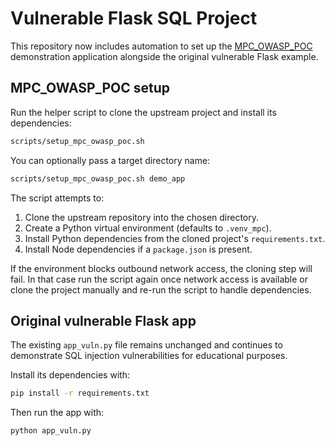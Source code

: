 # Vulnerable Flask SQL Project

This repository now includes automation to set up the [MPC_OWASP_POC](https://github.com/rymarinelli/MPC_OWASP_POC) demonstration application alongside the original vulnerable Flask example.

## MPC_OWASP_POC setup

Run the helper script to clone the upstream project and install its dependencies:

```bash
scripts/setup_mpc_owasp_poc.sh
```

You can optionally pass a target directory name:

```bash
scripts/setup_mpc_owasp_poc.sh demo_app
```

The script attempts to:

1. Clone the upstream repository into the chosen directory.
2. Create a Python virtual environment (defaults to `.venv_mpc`).
3. Install Python dependencies from the cloned project's `requirements.txt`.
4. Install Node dependencies if a `package.json` is present.

If the environment blocks outbound network access, the cloning step will fail. In that case run the script again once network access is available or clone the project manually and re-run the script to handle dependencies.

## Original vulnerable Flask app

The existing `app_vuln.py` file remains unchanged and continues to demonstrate SQL injection vulnerabilities for educational purposes.

Install its dependencies with:

```bash
pip install -r requirements.txt
```

Then run the app with:

```bash
python app_vuln.py
```
